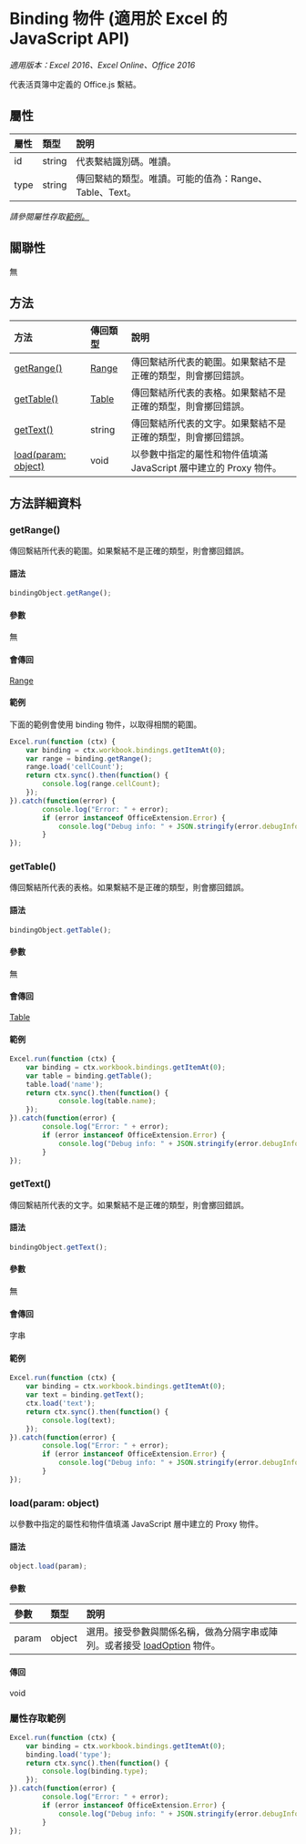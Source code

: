 # Binding 物件 (適用於 Excel 的 JavaScript API)

_適用版本：Excel 2016、Excel Online、Office 2016_

代表活頁簿中定義的 Office.js 繫結。

## 屬性

| 屬性	   | 類型	|說明
|:---------------|:--------|:----------|
|id|string|代表繫結識別碼。唯讀。|
|type|string|傳回繫結的類型。唯讀。可能的值為：Range、Table、Text。|

_請參閱屬性存取[範例。](#property-access-examples)_

## 關聯性
無


## 方法

| 方法		   | 傳回類型	|說明|
|:---------------|:--------|:----------|
|[getRange()](#getrange)|[Range](range.md)|傳回繫結所代表的範圍。如果繫結不是正確的類型，則會擲回錯誤。|
|[getTable()](#gettable)|[Table](table.md)|傳回繫結所代表的表格。如果繫結不是正確的類型，則會擲回錯誤。|
|[getText()](#gettext)|string|傳回繫結所代表的文字。如果繫結不是正確的類型，則會擲回錯誤。|
|[load(param: object)](#loadparam-object)|void|以參數中指定的屬性和物件值填滿 JavaScript 層中建立的 Proxy 物件。|

## 方法詳細資料

### getRange()
傳回繫結所代表的範圍。如果繫結不是正確的類型，則會擲回錯誤。

#### 語法
```js
bindingObject.getRange();
```

#### 參數
無

#### 會傳回
[Range](range.md)

#### 範例
下面的範例會使用 binding 物件，以取得相關的範圍。

```js
Excel.run(function (ctx) { 
	var binding = ctx.workbook.bindings.getItemAt(0);
	var range = binding.getRange();
	range.load('cellCount');
	return ctx.sync().then(function() {
		console.log(range.cellCount);
	});
}).catch(function(error) {
		console.log("Error: " + error);
		if (error instanceof OfficeExtension.Error) {
			console.log("Debug info: " + JSON.stringify(error.debugInfo));
		}
});
```

### getTable()
傳回繫結所代表的表格。如果繫結不是正確的類型，則會擲回錯誤。

#### 語法
```js
bindingObject.getTable();
```

#### 參數
無

#### 會傳回
[Table](table.md)

#### 範例
```js
Excel.run(function (ctx) { 
	var binding = ctx.workbook.bindings.getItemAt(0);
	var table = binding.getTable();
	table.load('name');
	return ctx.sync().then(function() {
			console.log(table.name);
	});
}).catch(function(error) {
		console.log("Error: " + error);
		if (error instanceof OfficeExtension.Error) {
			console.log("Debug info: " + JSON.stringify(error.debugInfo));
		}
});
```

### getText()
傳回繫結所代表的文字。如果繫結不是正確的類型，則會擲回錯誤。

#### 語法
```js
bindingObject.getText();
```

#### 參數
無

#### 會傳回
字串

#### 範例

```js
Excel.run(function (ctx) { 
	var binding = ctx.workbook.bindings.getItemAt(0);
	var text = binding.getText();
	ctx.load('text');
	return ctx.sync().then(function() {
		console.log(text);
	});
}).catch(function(error) {
		console.log("Error: " + error);
		if (error instanceof OfficeExtension.Error) {
			console.log("Debug info: " + JSON.stringify(error.debugInfo));
		}
});
```

### load(param: object)
以參數中指定的屬性和物件值填滿 JavaScript 層中建立的 Proxy 物件。

#### 語法
```js
object.load(param);
```

#### 參數
| 參數	   | 類型	|說明|
|:---------------|:--------|:----------|
|param|object|選用。接受參數與關係名稱，做為分隔字串或陣列。或者接受 [loadOption](loadoption.md) 物件。|

#### 傳回
void
### 屬性存取範例

```js
Excel.run(function (ctx) { 
	var binding = ctx.workbook.bindings.getItemAt(0);
	binding.load('type');
	return ctx.sync().then(function() {
		console.log(binding.type);
	});
}).catch(function(error) {
		console.log("Error: " + error);
		if (error instanceof OfficeExtension.Error) {
			console.log("Debug info: " + JSON.stringify(error.debugInfo));
		}
});
```


